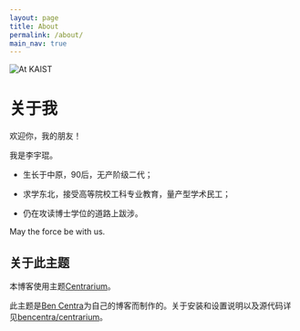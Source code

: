 ```yaml
---
layout: page
title: About
permalink: /about/
main_nav: true
---
```


<img src="{{ site.baseurl }}/assets/profile.png" title="At KAIST" class="profile">

# 关于我

欢迎你，我的朋友！

我是李宇琨。

* 生长于中原，90后，无产阶级二代；

* 求学东北，接受高等院校工科专业教育，量产型学术民工；

* 仍在攻读博士学位的道路上跋涉。

May the force be with us.

## 关于此主题

本博客使用主题[Centrarium][centrarium]。

此主题是[Ben Centra][bencentra]为自己的博客而制作的。关于安装和设置说明以及源代码详见[bencentra/centrarium][bencentra/centrarium]。

[centrarium]: https://bencentra.com/centrarium/
[bencentra]: https://bencentra.com
[bencentra/centrarium]: https://github.com/bencentra/centrarium

